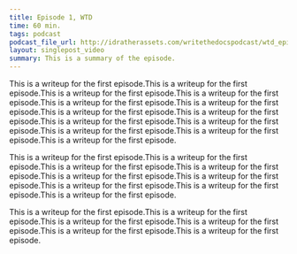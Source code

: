 ```yaml
---
title: Episode 1, WTD
time: 60 min.
tags: podcast
podcast_file_url: http://idratherassets.com/writethedocspodcast/wtd_episode_1.mp3
layout: singlepost_video
summary: This is a summary of the episode.
---
```


This is a writeup for the first episode.This is a writeup for the first episode.This is a writeup for the first episode.This is a writeup for the first episode.This is a writeup for the first episode.This is a writeup for the first episode.This is a writeup for the first episode.This is a writeup for the first episode.This is a writeup for the first episode.This is a writeup for the first episode.This is a writeup for the first episode.This is a writeup for the first episode.This is a writeup for the first episode.

This is a writeup for the first episode.This is a writeup for the first episode.This is a writeup for the first episode.This is a writeup for the first episode.This is a writeup for the first episode.This is a writeup for the first episode.This is a writeup for the first episode.This is a writeup for the first episode.This is a writeup for the first episode.

This is a writeup for the first episode.This is a writeup for the first episode.This is a writeup for the first episode.This is a writeup for the first episode.This is a writeup for the first episode.This is a writeup for the first episode.

